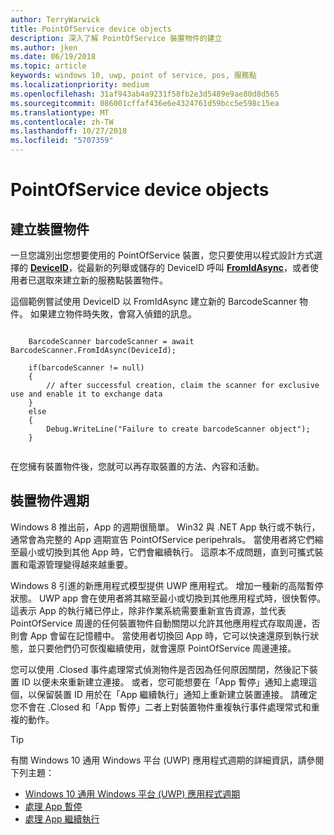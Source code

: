 ```yaml
---
author: TerryWarwick
title: PointOfService device objects
description: 深入了解 PointOfService 裝置物件的建立
ms.author: jken
ms.date: 06/19/2018
ms.topic: article
keywords: windows 10, uwp, point of service, pos, 服務點
ms.localizationpriority: medium
ms.openlocfilehash: 31af943ab4a9231f58fb2e3d5489e9ae80d8d565
ms.sourcegitcommit: 086001cffaf436e6e4324761d59bcc5e598c15ea
ms.translationtype: MT
ms.contentlocale: zh-TW
ms.lasthandoff: 10/27/2018
ms.locfileid: "5707359"
---
```

# <a name="pointofservice-device-objects"></a>PointOfService device objects

## <a name="creating-a-device-object"></a>建立裝置物件
一旦您識別出您想要使用的 PointOfService 裝置，您只要使用以程式設計方式選擇的 [**DeviceID**](https://docs.microsoft.com/uwp/api/windows.devices.enumeration.deviceinformation.id)，從最新的列舉或儲存的 DeviceID 呼叫 [**FromIdAsync**](https://docs.microsoft.com/uwp/api/windows.devices.pointofservice.barcodescanner.fromidasync)，或者使用者已選取來建立新的服務點裝置物件。

這個範例嘗試使用 DeviceID 以 FromIdAsync 建立新的 BarcodeScanner 物件。 如果建立物件時失敗，會寫入偵錯的訊息。

```Csharp

    BarcodeScanner barcodeScanner = await BarcodeScanner.FromIdAsync(DeviceId);

    if(barcodeScanner != null)
    {
        // after successful creation, claim the scanner for exclusive use and enable it to exchange data
    }
    else
    {
        Debug.WriteLine("Failure to create barcodeScanner object");
    }
    
```

在您擁有裝置物件後，您就可以再存取裝置的方法、內容和活動。  

## <a name="device-object-lifecycle"></a>裝置物件週期
Windows 8 推出前，App 的週期很簡單。 Win32 與 .NET App 執行或不執行，通常會為完整的 App 週期宣告 PointOfService peripehrals。 當使用者將它們縮至最小或切換到其他 App 時，它們會繼續執行。 這原本不成問題，直到可攜式裝置和電源管理變得越來越重要。

Windows 8 引進的新應用程式模型提供 UWP 應用程式。 增加一種新的高階暫停狀態。 UWP app 會在使用者將其縮至最小或切換到其他應用程式時，很快暫停。 這表示 App 的執行緒已停止，除非作業系統需要重新宣告資源，並代表 PointOfService 周邊的任何裝置物件自動關閉以允許其他應用程式存取周邊，否則會 App 會留在記憶體中。 當使用者切換回 App 時，它可以快速還原到執行狀態，並只要他們仍可恢復繼續使用，就會還原 PointOfService 周邊連接。

您可以使用 <DeviceObject>.Closed 事件處理常式偵測物件是否因為任何原因關閉，然後記下裝置 ID 以便未來重新建立連接。   或者，您可能想要在「App 暫停」通知上處理這個，以保留裝置 ID 用於在「App 繼續執行」通知上重新建立裝置連接。  請確定您不會在 <DeviceObject>.Closed 和「App 暫停」二者上對裝置物件重複執行事件處理常式和重複的動作。

> [!TIP]
> 有關 Windows 10 通用 Windows 平台 (UWP) 應用程式週期的詳細資訊，請參閱下列主題：
> - [Windows 10 通用 Windows 平台 (UWP) 應用程式週期](../launch-resume/app-lifecycle.md)
> - [處理 App 暫停](../launch-resume/suspend-an-app.md)
> - [處理 App 繼續執行](../launch-resume/resume-an-app.md)
